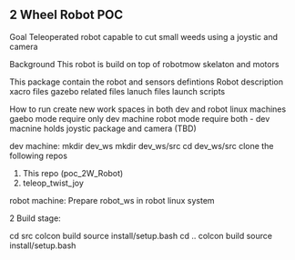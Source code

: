 ## 2 Wheel Robot POC
Goal
Teleoperated robot capable to cut small weeds using a joystic and camera

Background
This robot is build on top of robotmow skelaton and motors


This package contain the robot and sensors defintions
Robot description xacro files
gazebo related files
lanuch files 
launch scripts

How to run
create new work spaces in both dev and robot linux machines 
gaebo mode require only dev machine
robot mode require both - dev macnine holds joystic package and camera (TBD)

dev machine:
mkdir dev_ws
mkdir dev_ws/src 
cd dev_ws/src
clone the following repos
1. This repo (poc_2W_Robot)
2. teleop_twist_joy

robot machine:
Prepare robot_ws in robot linux system

2 Build stage:

cd src
colcon build
source install/setup.bash
cd ..
colcon build
source install/setup.bash








